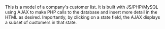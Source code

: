 This is a model of a company's customer list.  It is built with JS/PHP/MySQL using AJAX to make PHP calls to the database and insert more detail in the HTML as desired.
Importantly, by clicking on a state field, the AJAX displays a subset of customers in that state.
